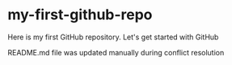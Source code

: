 # my-first-github-repo
Here is my first GitHub repository. Let's get started with GitHub

README.md file was updated manually during conflict resolution